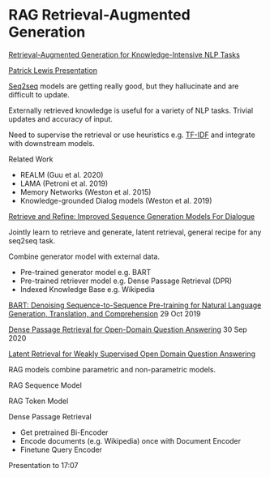 # RAG Retrieval-Augmented Generation

[Retrieval-Augmented Generation for Knowledge-Intensive NLP Tasks](https://arxiv.org/pdf/2005.11401.pdf)  

[Patrick Lewis Presentation](https://www.youtube.com/watch?v=JGpmQvlYRdU)  

[Seq2seq](https://en.wikipedia.org/wiki/Seq2seq) models are getting really good, but they hallucinate and are difficult to update.

Externally retrieved knowledge is useful for a variety of NLP tasks. Trivial updates and accuracy of input.

Need to supervise the retrieval or use heuristics e.g. [TF-IDF](https://en.wikipedia.org/wiki/Tf%E2%80%93idf) and integrate with downstream models.  

Related Work 
- REALM (Guu et al. 2020)
- LAMA (Petroni et al. 2019)
- Memory Networks (Weston et al. 2015)
- Knowledge-grounded Dialog models (Weston et al. 2019)

[Retrieve and Refine:
Improved Sequence Generation Models For Dialogue](https://arxiv.org/pdf/1808.04776.pdf)  

Jointly learn to retrieve and generate, latent retrieval, general recipe for any seq2seq task. 

Combine generator model with external data.

- Pre-trained generator model e.g. BART
- Pre-trained retriever model e.g. Dense Passage Retrieval (DPR)
- Indexed Knowledge Base e.g. Wikipedia

[BART: Denoising Sequence-to-Sequence Pre-training for Natural Language Generation, Translation, and Comprehension](https://arxiv.org/pdf/1910.13461.pdf) 29 Oct 2019  

[Dense Passage Retrieval for Open-Domain Question Answering](https://arxiv.org/pdf/2004.04906.pdf)  30 Sep 2020   

[Latent Retrieval for Weakly Supervised
Open Domain Question Answering](https://arxiv.org/pdf/1906.00300.pdf)  

RAG models combine parametric and non-parametric models.  

RAG Sequence Model  


RAG Token Model  


Dense Passage Retrieval  

- Get pretrained Bi-Encoder
- Encode documents (e.g. Wikipedia) once with Document Encoder
- Finetune Query Encoder

Presentation to 17:07

